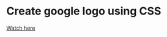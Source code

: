 # Create google logo using CSS

<a href='https://druzhkova.github.io/Create-google-logo-using-CSS/'>Watch here</a>
